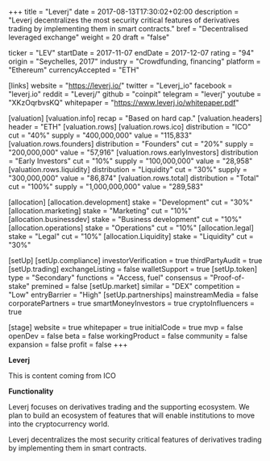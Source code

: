 +++
title = "Leverj"
date = 2017-08-13T17:30:02+02:00
description = "Leverj decentralizes the most security critical features of derivatives trading by implementing them in smart contracts."
bref = "Decentralised leveraged exchange"
weight = 20
draft = "false"

ticker = "LEV"
startDate = 2017-11-07
endDate = 2017-12-07
rating = "94"
origin = "Seychelles, 2017"
industry = "Crowdfunding, financing"
platform = "Ethereum"
currencyAccepted = "ETH"

[links]
  website = "https://leverj.io/"
  twitter = "Leverj_io"
  facebook = "leverj.io"
  reddit = "Leverj/"
  github = "coinpit"
  telegram = "leverj"
  youtube = "XKzOqrbvsKQ"
  whitepaper = "https://www.leverj.io/whitepaper.pdf"

[valuation]
  [valuation.info]
    recap = "Based on hard cap."
  [valuation.headers]
    header = "ETH"
  [valuation.rows]
    [valuation.rows.ico]
      distribution = "ICO"
      cut = "40%"
      supply = "400,000,000"
      value = "115,833"
    [valuation.rows.founders]
      distribution = "Founders"
      cut = "20%"
      supply = "200,000,000"
      value = "57,916"
    [valuation.rows.earlyInvestors]
      distribution = "Early Investors"
      cut = "10%"
      supply = "100,000,000"
      value = "28,958"
    [valuation.rows.liquidity]
      distribution = "Liquidity"
      cut = "30%"
      supply = "300,000,000"
      value = "86,874"
    [valuation.rows.total]
      distribution = "Total"
      cut = "100%"
      supply = "1,000,000,000" 
      value = "289,583"

[allocation]
  [allocation.development]
    stake = "Development"
    cut = "30%"
  [allocation.marketing]
    stake = "Marketing"
    cut = "10%"
  [allocation.businessdev]
    stake = "Business development"
    cut = "10%"
  [allocation.operations]
    stake = "Operations"
    cut = "10%"
  [allocation.legal]
    stake = "Legal"
    cut = "10%"
  [allocation.Liquidity]
    stake = "Liquidity"
    cut = "30%"

[setUp]
  [setUp.compliance]
    investorVerification = true
    thirdPartyAudit = true
  [setUp.trading]
    exchangeListing = false
    walletSupport = true
  [setUp.token]
    type = "Secondary"
    functions = "Access, fuel"
    consensus = "Proof-of-stake"
    premined = false
  [setUp.market]
    similar = "DEX"
    competition = "Low"
    entryBarrier = "High"
  [setUp.partnerships]
    mainstreamMedia = false
    corporatePartners = true
    smartMoneyInvestors = true
    cryptoInfluencers = true

[stage]
  website = true
  whitepaper = true
  initialCode = true
  mvp = false
  openDev = false
  beta = false
  workingProduct = false
  community = false
  expansion = false
  profit = false
+++

**Leverj**

This is content coming from ICO

**Functionality**

Leverj focuses on derivatives trading and the supporting ecosystem. We plan to build an ecosystem of features that will enable institutions to move into the cryptocurrency world.  

Leverj decentralizes the most security critical features of derivatives trading by implementing them in smart contracts.
